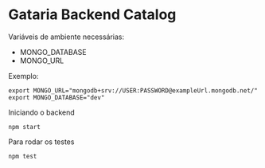 # Gataria Backend Catalog

Variáveis de ambiente necessárias:
- MONGO_DATABASE
- MONGO_URL

Exemplo:

```
export MONGO_URL="mongodb+srv://USER:PASSWORD@exampleUrl.mongodb.net/"
export MONGO_DATABASE="dev"
```

Iniciando o backend

```
npm start
```

Para rodar os testes

```
npm test
```